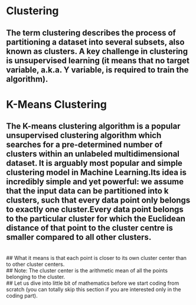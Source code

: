 # Clustering

## The term clustering describes the process of partitioning a dataset into several subsets, also known as clusters. A key challenge in clustering is unsupervised learning (it means that no target variable, a.k.a. Y variable, is required to train the algorithm).

# K-Means Clustering

## The K-means clustering algorithm is a popular unsupervised clustering algorithm which searches for a pre-determined number of clusters within an unlabeled multidimensional dataset. It is arguably most popular and simple clustering model in Machine Learning.Its idea is incredibly simple and yet powerful: we assume that the input data can be partitioned into k clusters, such that every data point only belongs to exactly one cluster.Every data point belongs to the particular cluster for which the Euclidean distance of that point to the cluster centre is smaller compared to all other clusters.
<br>
## What it means is that each point is closer to its own cluster center than to other cluster centers.
<br>
## Note: The cluster center is the arithmetic mean of all the points belonging to the cluster.
<br>
## Let us dive into little bit of mathematics before we start coding from scratch (you can totally skip this section if you are interested only in the coding part).



